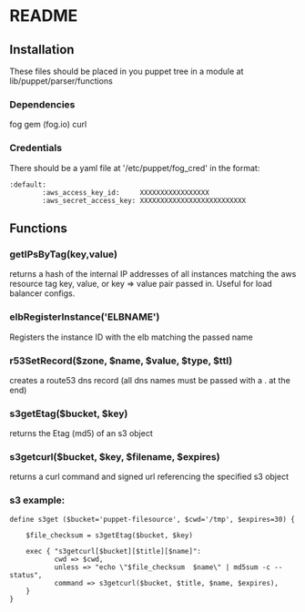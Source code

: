 
README
======

Installation
------------

These files should be placed in you puppet tree in a module at lib/puppet/parser/functions

### Dependencies

fog gem (fog.io)
curl

### Credentials

There should be a yaml file at '/etc/puppet/fog_cred' in the format:

    :default:
            :aws_access_key_id:     XXXXXXXXXXXXXXXXX
            :aws_secret_access_key: XXXXXXXXXXXXXXXXXXXXXXXXXX


Functions
---------

### getIPsByTag(key,value) 

returns a hash of the internal IP addresses of all instances matching the aws 
resource tag key, value, or key => value pair passed in. Useful for load balancer
configs.

### elbRegisterInstance('ELBNAME') 

Registers the instance ID with the elb matching the passed name 

### r53SetRecord($zone, $name, $value, $type, $ttl) 

creates a route53 dns record (all dns names must be passed with a . at the end)

### s3getEtag($bucket, $key) 

returns the Etag (md5) of an s3 object

### s3getcurl($bucket, $key, $filename, $expires) 

returns a curl command and signed url referencing the specified s3 object

### s3 example:

    define s3get ($bucket='puppet-filesource', $cwd='/tmp', $expires=30) {

        $file_checksum = s3getEtag($bucket, $key)

        exec { "s3getcurl[$bucket][$title][$name]":
               cwd => $cwd,
               unless => "echo \"$file_checksum  $name\" | md5sum -c --status",
               command => s3getcurl($bucket, $title, $name, $expires),
        }
    }



